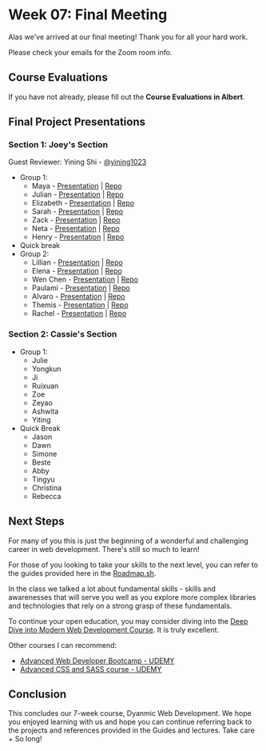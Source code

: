 # Week 07: Final Meeting

Alas we've arrived at our final meeting! Thank you for all your hard work. 

Please check your emails for the Zoom room info. 

## Course Evaluations

If you have not already, please fill out the **Course Evaluations in Albert**.

## Final Project Presentations

### Section 1: Joey's Section

Guest Reviewer: Yining Shi - [@yining1023](https://1023.io)

* Group 1:
    * Maya - [Presentation](https://vimeo.com/400029799) | [Repo]()
    * Julian - [Presentation]() | [Repo]()
    * Elizabeth - [Presentation](https://www.youtube.com/watch?v=hBtl36URvp4&feature=youtu.be) | [Repo]()
    * Sarah - [Presentation](https://youtu.be/gCwgPvSb4XU) | [Repo]()
    * Zack - [Presentation]() | [Repo]()
    * Neta - [Presentation]() | [Repo]()
    * Henry - [Presentation](https://vimeo.com/399769540) | [Repo]()
* Quick break
* Group 2:
    * Lillian - [Presentation]() | [Repo]()
    * Elena - [Presentation](https://www.youtube.com/watch?v=wKZ9cbiERiI) | [Repo]()
    * Wen Chen - [Presentation]() | [Repo]()
    * Paulami - [Presentation](https://www.youtube.com/watch?v=HDFDubWNhrU&feature=youtu.be) | [Repo]()
    * Alvaro - [Presentation]() | [Repo]()
    * Themis - [Presentation](https://www.youtube.com/watch?v=11yXDBP00xk&feature=youtu.be) | [Repo]()
    * Rachel - [Presentation](https://www.youtube.com/watch?v=GQG_W5NManI&feature=youtu.be) | [Repo]()

### Section 2: Cassie's Section

* Group 1:
   * Julie
   * Yongkun
   * Ji
   * Ruixuan
   * Zoe
   * Zeyao
   * Ashwita
   * Yiting
* Quick Break
   * Jason
   * Dawn
   * Simone
   * Beste
   * Abby
   * Tingyu
   * Christina
   * Rebecca



## Next Steps

For many of you this is just the beginning of a wonderful and challenging career in web development. There's still so much to learn!

For those of you looking to take your skills to the next level, you can refer to the guides provided here in the [Roadmap.sh](https://roadmap.sh/). 

In the class we talked a lot about fundamental skills - skills and awarenesses that will serve you well as you explore more complex libraries and technologies that rely on a strong grasp of these fundamentals. 

To continue your open education, you may consider diving into the [Deep Dive into Modern Web Development Course](https://fullstackopen.com/en/). It is truly excellent. 

Other courses I can recommend:
* [Advanced Web Developer Bootcamp - UDEMY](https://www.udemy.com/course/the-advanced-web-developer-bootcamp/)
* [Advanced CSS and SASS course - UDEMY](https://www.udemy.com/course/advanced-css-and-sass/)

## Conclusion

This concludes our 7-week course, Dyanmic Web Development. We hope you enjoyed learning with us and hope you can continue referring back to the projects and references provided in the Guides and lectures. Take care + So long!
